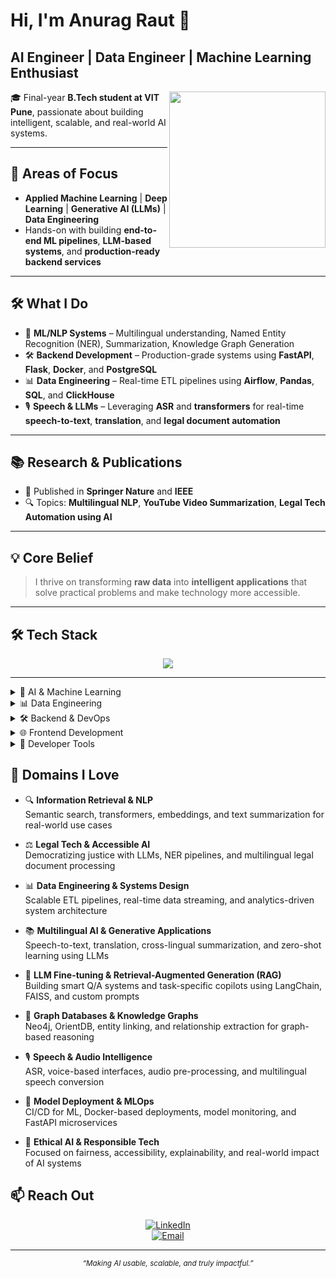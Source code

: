 # Hi, I'm Anurag Raut 👋  
## **AI Engineer | Data Engineer | Machine Learning Enthusiast**

<img align="right" src="https://user-images.githubusercontent.com/74038190/225813708-98b745f2-7d22-48cf-9150-083f1b00d6c9.gif" width="250"/>

🎓 Final-year **B.Tech student at VIT Pune**, passionate about building intelligent, scalable, and real-world AI systems.

---

## 🚀 Areas of Focus

- **Applied Machine Learning** | **Deep Learning** | **Generative AI (LLMs)** | **Data Engineering**
- Hands-on with building **end-to-end ML pipelines**, **LLM-based systems**, and **production-ready backend services**

---

## 🛠️ What I Do

- 🧠 **ML/NLP Systems** – Multilingual understanding, Named Entity Recognition (NER), Summarization, Knowledge Graph Generation  
- 🛠️ **Backend Development** – Production-grade systems using **FastAPI**, **Flask**, **Docker**, and **PostgreSQL**  
- 📊 **Data Engineering** – Real-time ETL pipelines using **Airflow**, **Pandas**, **SQL**, and **ClickHouse**  
- 🎙️ **Speech & LLMs** – Leveraging **ASR** and **transformers** for real-time **speech-to-text**, **translation**, and **legal document automation**

---

## 📚 Research & Publications

- 📝 Published in **Springer Nature** and **IEEE**  
- 🔍 Topics: **Multilingual NLP**, **YouTube Video Summarization**, **Legal Tech Automation using AI**

---

## 💡 Core Belief

> I thrive on transforming **raw data** into **intelligent applications** that solve practical problems and make technology more accessible.

---
## 🛠️ Tech Stack

<div align="center">
  <img src="https://skillicons.dev/icons?i=python,go,java,cpp,js,ts,react,nextjs,flutter,nodejs,html,css,tailwind,figma,tensorflow,pytorch,sklearn,opencv,docker,kubernetes,aws,gcp,postgres,mongodb,mysql,fastapi,flask,redis,git,github,linux,vscode,selenium&theme=light" />
</div>

---

<details>
  <summary>🧠 AI & Machine Learning</summary>
  
  - **Frameworks:** PyTorch, TensorFlow, scikit-learn, Hugging Face Transformers  
  - **Techniques:** LLMs, NER, RAG, CNNs, RNNs, ASR, Cross-lingual Summarization  
  - **Toolkits:** spaCy, OpenCV, NLTK, Librosa  
</details>

<details>
  <summary>📊 Data Engineering</summary>
  
  - **Pipelines:** Apache Airflow, Pandas, SQL, Kafka (intro), ETL/ELT Architecture  
  - **Databases:** PostgreSQL,AmazonS3,Redshift,BigQuery,Duckdb, MongoDB, MySQL, ClickHouse, Neo4j, OrientDB  
</details>

<details>
  <summary>🛠️ Backend & DevOps</summary>
  
  - **Frameworks:** FastAPI, Flask, Node.js  
  - **Deployment:** Docker, GitHub Actions, AWS (EC2, S3), GCP, Nginx, Kubernetes (intro)  
</details>

<details>
  <summary>🌐 Frontend Development</summary>
  
  - **Tech:** React.js, Next.js, Flutter, HTML/CSS, TailwindCSS  
  - **UI/UX Tools:** Figma, Canva  
</details>

<details>
  <summary>🧰 Developer Tools</summary>
  
  - **Version Control & IDEs:** Git, GitHub, GitLab, VS Code  
  - **Others:** Postman, Jupyter Notebooks, Google Colab, Notion, Linux Shell  
</details>


## 🧩 Domains I Love

- 🔍 **Information Retrieval & NLP**  
  Semantic search, transformers, embeddings, and text summarization for real-world use cases

- ⚖️ **Legal Tech & Accessible AI**  
  Democratizing justice with LLMs, NER pipelines, and multilingual legal document processing

- 📊 **Data Engineering & Systems Design**  
  Scalable ETL pipelines, real-time data streaming, and analytics-driven system architecture

- 📚 **Multilingual AI & Generative Applications**  
  Speech-to-text, translation, cross-lingual summarization, and zero-shot learning using LLMs

- 🧠 **LLM Fine-tuning & Retrieval-Augmented Generation (RAG)**  
  Building smart Q/A systems and task-specific copilots using LangChain, FAISS, and custom prompts

- 🧩 **Graph Databases & Knowledge Graphs**  
  Neo4j, OrientDB, entity linking, and relationship extraction for graph-based reasoning

- 🎙️ **Speech & Audio Intelligence**  
  ASR, voice-based interfaces, audio pre-processing, and multilingual speech conversion

- 🧪 **Model Deployment & MLOps**  
  CI/CD for ML, Docker-based deployments, model monitoring, and FastAPI microservices

- 🔐 **Ethical AI & Responsible Tech**  
  Focused on fairness, accessibility, explainability, and real-world impact of AI systems


## 📫 Reach Out

<div align="center">

[![LinkedIn](https://img.shields.io/badge/LinkedIn-Anurag%20Raut-blue?style=for-the-badge&logo=linkedin)](https://www.linkedin.com/in/anurag-raut-338b8b2b8)  
[![Email](https://img.shields.io/badge/Gmail-anuragtraut2003@gmail.com-red?style=for-the-badge&logo=gmail)](mailto:anuragtraut2003@gmail.com)

</div>

---



<div align="center">
  <sub><i>“Making AI usable, scalable, and truly impactful.”</i></sub>
</div>
